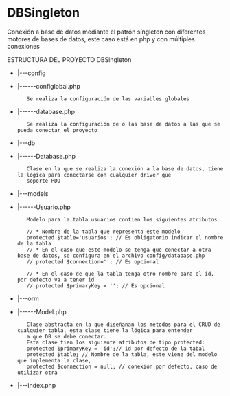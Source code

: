 # DBSingleton
Conexión a base de datos mediante el patrón síngleton con diferentes motores de bases de datos, este caso está en php y con múltiples conexiones

ESTRUCTURA DEL PROYECTO
DBSingleton
* |---config
* |------configlobal.php
         
         Se realiza la configuración de las variables globales 
* |------database.php
         
         Se realiza la configuración de o las base de datos a las que se pueda conectar el proyecto
* |---db
* |------Database.php
         
         Clase en la que se realiza la conexión a la base de datos, tiene la lógica para conectarse con cualquier driver que 
         soporte PDO
* |---models
* |------Usuario.php
         
         Modelo para la tabla usuarios contien los siguientes atributos 

         // * Nombre de la tabla que representa este modelo
         protected $table='usuarios'; // Es obligatorio indicar el nombre de la tabla
         // * En el caso que este modelo se tenga que conectar a otra base de datos, se configura en el archivo config/database.php
         // protected $connection=''; // Es opcional

         // * En el caso de que la tabla tenga otro nombre para el id, por defecto va a tener id
         // protected $primaryKey = ''; // Es opcional
* |---orm
* |------Model.php
         
         Clase abstracta en la que diseñanan los métodos para el CRUD de cualquier tabla, esta clase tiene la lógica para entender 
         a que DB se debe conectar.
         Esta clase tien los siguiente atributos de tipo protected:
         protected $primaryKey = 'id';// id por defecto de la tabal
         protected $table; // Nombre de la tabla, este viene del modelo que implementa la clase,
         protected $connection = null; // conexión por defecto, caso de utilizar otra
* |---index.php
